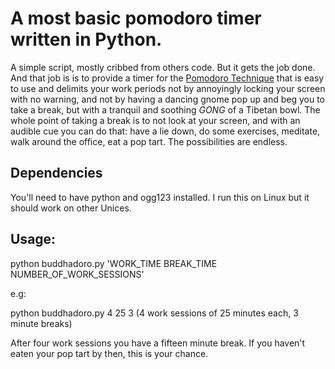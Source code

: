 # A most basic pomodoro timer written in Python.

A simple script, mostly cribbed from others code.
But it gets the job done.  And that job is is to
provide a timer for the [Pomodoro Technique](http://www.pomodorotechnique.com)
that is easy to use and delimits your work periods not by annoyingly locking your screen with no warning, and not by having a dancing gnome pop up and beg you to take a break, but with a tranquil and soothing *GONG* of a Tibetan bowl.  The whole point of taking a break is to not look at your screen, and with an audible cue you can do that:  have a lie down, do some exercises, meditate, walk around the office, eat a pop tart.  The possibilities are endless.

## Dependencies

You'll need to have python and ogg123 installed.  I run this on Linux but it should work on other Unices.

## Usage:


python buddhadoro.py 'WORK_TIME BREAK_TIME NUMBER_OF_WORK_SESSIONS'

e.g:

python buddhadoro.py 4 25 3 
(4 work sessions of 25 minutes each, 3 minute breaks)

After four work sessions you have a fifteen minute break.  If you haven't
eaten your pop tart by then, this is your chance.
